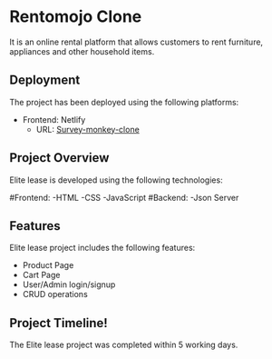 # Rentomojo Clone
It is an online rental platform that allows customers to rent furniture, appliances and other household items.


## Deployment

The project has been deployed using the following platforms:

- Frontend: Netlify
  - URL: [Survey-monkey-clone](https://joyful-valkyrie-7a303c.netlify.app/)


## Project Overview

Elite lease is developed using the following technologies:

#Frontend:
-HTML 
-CSS
-JavaScript
#Backend: 
-Json Server

## Features

Elite lease project includes the following features:

- Product Page
- Cart Page
- User/Admin login/signup
- CRUD operations


## Project Timeline!

The Elite lease project was completed within 5 working days. 
